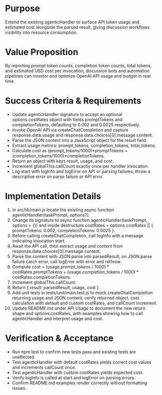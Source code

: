 # Purpose
Extend the existing agenticHandler to surface API token usage and estimated cost alongside the parsed result, giving discussion workflows visibility into resource consumption.

# Value Proposition
By reporting prompt token counts, completion token counts, total tokens, and estimated USD cost per invocation, discussion bots and automation pipelines can monitor and optimize OpenAI API usage and budget in real time.

# Success Criteria & Requirements
* Update agenticHandler signature to accept an optional options.costRates object with fields promptTokens and completionTokens, defaulting to 0.002 and 0.0025 respectively.
* Invoke OpenAI API via createChatCompletion and capture response.data.usage and response.data.choices[0].message.content.
* Parse the JSON content into a JavaScript object for the result field.
* Extract usage metrics: prompt_tokens, completion_tokens, total_tokens.
* Calculate cost as (prompt_tokens/1000)*promptTokens + (completion_tokens/1000)*completionTokens.
* Return an object with keys result, usage, and cost.
* Increment globalThis.callCount exactly once per handler invocation.
* Log start with logInfo and logError on API or parsing failures; throw a descriptive error on parse failure or API error.

# Implementation Details
1. In src/lib/main.js locate the existing async function agenticHandler(taskPrompt, options?).
2. Change its signature to async function agenticHandler(taskPrompt, options = {}) and inside destructure costRates = options.costRates || { promptTokens: 0.002, completionTokens: 0.0025 }.
3. Before calling createChatCompletion, call logInfo with a message indicating invocation start.
4. Await the API call, then extract usage and content from response.data.choices[0].message.content.
5. Parse the content with JSON.parse into parsedResult; on JSON.parse failure catch error, call logError with error and rethrow.
6. Compute cost = (usage.prompt_tokens / 1000) * costRates.promptTokens + (usage.completion_tokens / 1000) * costRates.completionTokens.
7. Increment globalThis.callCount.
8. Return { result: parsedResult, usage, cost }.
9. Add unit tests in tests/unit/main.test.js to mock createChatCompletion returning usage and JSON content; verify returned object, cost calculation with default and custom costRates, and callCount increment.
10. Update README.md under API Usage to document the new return shape and options.costRates, with examples showing how to call agenticHandler and interpret usage and cost.

# Verification & Acceptance
* Run npm test to confirm new tests pass and existing tests are unaffected.
* Test agenticHandler with default costRates yields correct cost values and increments callCount once.
* Test agenticHandler with custom costRates yields expected cost.
* Verify logInfo is called at start and logError on parsing errors.
* Confirm README.md examples render correctly without formatting issues.
